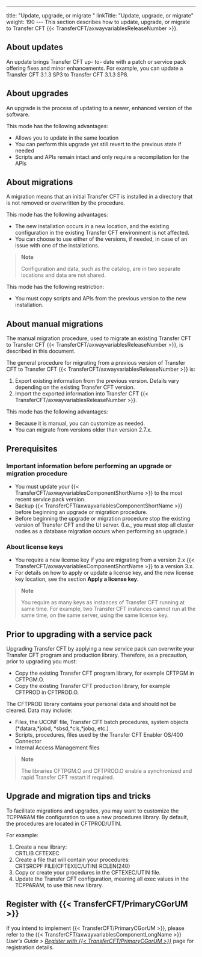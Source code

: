 ---
title: "Update, upgrade, or migrate "
linkTitle: "Update, upgrade, or migrate"
weight: 190
--- This section describes how to update, upgrade, or migrate to Transfer CFT {{< TransferCFT/axwayvariablesReleaseNumber  >}}.

## About updates

An update brings Transfer CFT up- to- date with a patch or service pack offering fixes and minor enhancements. For example, you can update a Transfer CFT 3.1.3 SP3 to Transfer CFT 3.1.3 SP8.

## About upgrades

An upgrade is the process of updating to a newer, enhanced version of the software.

This mode has the following advantages:

- Allows you to update in the same location
- You can perform this upgrade yet still revert to the previous state if needed
- Scripts and APIs remain intact and only require a recompilation for the APIs

## About migrations

A migration means that an initial Transfer CFT is installed in a directory that is not removed or overwritten by the procedure.

This mode has the following advantages:

- The new installation occurs in a new location, and the existing configuration in the existing Transfer CFT environment is not affected.
- You can choose to use either of the versions, if needed, in case of an issue with one of the installations.

> **Note**
>
> Configuration and data, such as the catalog, are in two separate locations and data are not shared.

This mode has the following restriction:

- You must copy scripts and APIs from the previous version to the new installation.

## About manual migrations

The manual migration procedure, used to migrate an existing Transfer CFT to Transfer CFT {{< TransferCFT/axwayvariablesReleaseNumber  >}}, is described in this document.

The general procedure for migrating from a previous version of Transfer CFT to Transfer CFT {{< TransferCFT/axwayvariablesReleaseNumber  >}} is:

1. Export existing information from the previous version. Details vary depending on the existing Transfer CFT version.
1. Import the exported information into Transfer CFT {{< TransferCFT/axwayvariablesReleaseNumber >}}.

This mode has the following advantages:

- Because it is manual, you can customize as needed.
- You can migrate from versions older than version 2.7.x.

## Prerequisites

### Important information before performing an upgrade or migration procedure

- You must update your {{< TransferCFT/axwayvariablesComponentShortName >}} to the most recent service pack version.
- Backup {{< TransferCFT/axwayvariablesComponentShortName >}} before beginning an upgrade or migration procedure.
- Before beginning the upgrade or migration procedure stop the existing version of Transfer CFT and the UI server. (I.e., you must stop all cluster nodes as a database migration occurs when performing an upgrade.)

### About license keys

- You require a new license key if you are migrating from a version 2.x {{< TransferCFT/axwayvariablesComponentShortName >}} to a version 3.x.
- For details on how to apply or update a license key, and the new license key location, see the section **Apply a license key**.

> **Note**
>
> You require as many keys as instances of Transfer CFT running at same time. For example, two Transfer CFT instances cannot run at the same time, on the same server, using the same license key.

## Prior to upgrading with a service pack

Upgrading Transfer CFT by applying a new service pack can overwrite your Transfer CFT program and production library. Therefore, as a precaution, prior to upgrading you must:     

- Copy the existing Transfer CFT program library, for example CFTPGM in CFTPGM.O.
- Copy the existing Transfer CFT production library, for example CFTPROD in CFTPROD.O.

The CFTPROD library contains your personal data and should not be cleared. Data may include:

- Files, the UCONF file, Transfer CFT batch procedures, system objects (\*datara,\*jobd, \*sbsd,\*cls,\*jobq, etc.)
- Scripts, procedures, files used by the Transfer CFT Enabler OS/400 Connector
- Internal Access Management files

> **Note**
>
> The libraries CFTPGM.O and CFTPROD.O enable a synchronized and rapid Transfer CFT restart if required.

## Upgrade and migration tips and tricks

To facilitate migrations and upgrades, you may want to customize the TCPPARAM file configuration to use a new procedures library. By default, the procedures are located in CFTPROD/UTIN.

For example:

1. Create a new library:  
    CRTLIB CFTEXEC
1. Create a file that will contain your procedures:  
    CRTSRCPF FILE(CFTEXEC/UTIN) RCLEN(240)
1. Copy or create your procedures in the CFTEXEC/UTIN file.
1. Update the Transfer CFT configuration, meaning all exec values in the TCPPARAM, to use this new library.

## Register with {{< TransferCFT/PrimaryCGorUM  >}}

If you intend to implement {{< TransferCFT/PrimaryCGorUM  >}}, please refer to the {{< TransferCFT/axwayvariablesComponentLongName  >}} *User's Guide &gt; [*Register with* {{< TransferCFT/PrimaryCGorUM  >}}](https://docs.axway.com/bundle/TransferCFT_36_UsersGuide_allOS_en_HTML5/page/Content/cft_installation/migrate/register_CG.htm)* page for registration details.
